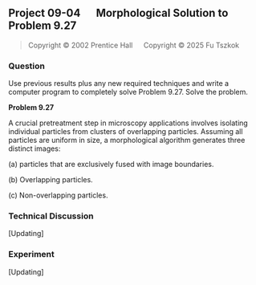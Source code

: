 ## Project 09-04 &emsp; Morphological Solution to Problem 9.27

> Copyright © 2002 Prentice Hall &emsp; Copyright © 2025 Fu Tszkok

### Question

Use previous results plus any new required techniques and write a computer program to completely solve Problem 9.27. Solve the problem.

**Problem 9.27**

A crucial pretreatment step in microscopy applications involves isolating individual particles from clusters of overlapping particles. Assuming all particles are uniform in size, a morphological algorithm generates three distinct images:

(a) particles that are exclusively fused with image boundaries.

(b) Overlapping particles.

(c) Non-overlapping particles.

### Technical Discussion

[Updating]

### Experiment

[Updating]
